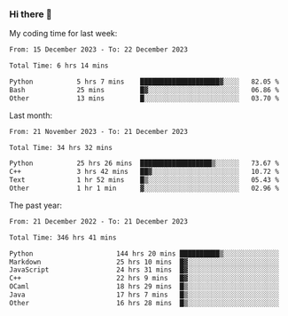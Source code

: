 ### Hi there 👋

My coding time for last week:

<!--START_SECTION:week-->

```txt
From: 15 December 2023 - To: 22 December 2023

Total Time: 6 hrs 14 mins

Python           5 hrs 7 mins    ████████████████████▓░░░░   82.05 %
Bash             25 mins         █▓░░░░░░░░░░░░░░░░░░░░░░░   06.86 %
Other            13 mins         █░░░░░░░░░░░░░░░░░░░░░░░░   03.70 %
```

<!--END_SECTION:week-->

Last month:

<!--START_SECTION:month-->

```txt
From: 21 November 2023 - To: 21 December 2023

Total Time: 34 hrs 32 mins

Python           25 hrs 26 mins  ██████████████████▒░░░░░░   73.67 %
C++              3 hrs 42 mins   ██▓░░░░░░░░░░░░░░░░░░░░░░   10.72 %
Text             1 hr 52 mins    █▒░░░░░░░░░░░░░░░░░░░░░░░   05.43 %
Other            1 hr 1 min      ▓░░░░░░░░░░░░░░░░░░░░░░░░   02.96 %
```

<!--END_SECTION:month-->

The past year:

<!--START_SECTION:year-->

```txt
From: 21 December 2022 - To: 21 December 2023

Total Time: 346 hrs 41 mins

Python                     144 hrs 20 mins ██████████▒░░░░░░░░░░░░░░   41.63 %
Markdown                   25 hrs 10 mins  █▓░░░░░░░░░░░░░░░░░░░░░░░   07.26 %
JavaScript                 24 hrs 31 mins  █▓░░░░░░░░░░░░░░░░░░░░░░░   07.07 %
C++                        22 hrs 9 mins   █▓░░░░░░░░░░░░░░░░░░░░░░░   06.39 %
OCaml                      18 hrs 29 mins  █▒░░░░░░░░░░░░░░░░░░░░░░░   05.33 %
Java                       17 hrs 7 mins   █▒░░░░░░░░░░░░░░░░░░░░░░░   04.94 %
Other                      16 hrs 28 mins  █▒░░░░░░░░░░░░░░░░░░░░░░░   04.75 %
```

<!--END_SECTION:year-->
